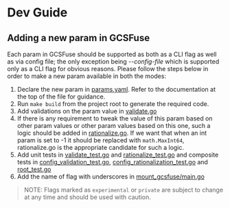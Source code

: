 # Dev Guide

## Adding a new param in GCSFuse

Each param in GCSFuse should be supported as both as a CLI flag as well as via
config file; the only exception being *--config-file* which is supported only as
a CLI flag for obvious reasons. Please follow the steps below in order to make a
new param available in both the modes:

1.  Declare the new param in
    [params.yaml](https://github.com/GoogleCloudPlatform/gcsfuse/blob/master/cfg/params.yaml#L4).
    Refer to the documentation at the top of the file for guidance.
1.  Run `make build` from the project root to generate the required code.
1.  Add validations on the param value in
    [validate.go](https://github.com/GoogleCloudPlatform/gcsfuse/blob/master/cfg/validate.go)
1.  If there is any requirement to tweak the value of this param based on other
    param values or other param values based on this one, such a logic should be
    added in
    [rationalize.go](https://github.com/GoogleCloudPlatform/gcsfuse/blob/master/cfg/rationalize.go).
    If we want that when an int param is set to -1 it should be replaced with
    `math.MaxInt64`, rationalize.go is the appropriate candidate for such a
    logic.
1.  Add unit tests in
    [validate_test.go](https://github.com/GoogleCloudPlatform/gcsfuse/blob/master/cfg/validate_test.go)
    and
    [rationalize_test.go](https://github.com/GoogleCloudPlatform/gcsfuse/blob/master/cfg/rationalize_test.go)
    and composite tests in
    [config_validation_test.go](https://github.com/GoogleCloudPlatform/gcsfuse/blob/master/cmd/config_validation_test.go),
    [config_rationalization_test.go](https://github.com/GoogleCloudPlatform/gcsfuse/blob/master/cmd/config_rationalization_test.go)
    and
    [root_test.go](https://github.com/GoogleCloudPlatform/gcsfuse/blob/master/cmd/root_test.go)
1.  Add the name of flag with underscores in
    [mount_gcsfuse/main.go](https://github.com/GoogleCloudPlatform/gcsfuse/blob/master/tools/mount_gcsfuse/main.go)

> NOTE: Flags marked as `experimental` or `private` are subject to change at any time and should be used with caution.
